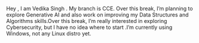Hey , I am Vedika Singh . My branch is CCE.  Over this break, I’m planning to explore Generative AI and also work on improving my Data Structures and Algorithms skills.Over this break, I’m really interested in exploring Cybersecurity, but I have no idea where to start .I’m currently using Windows, not any Linux distro yet.